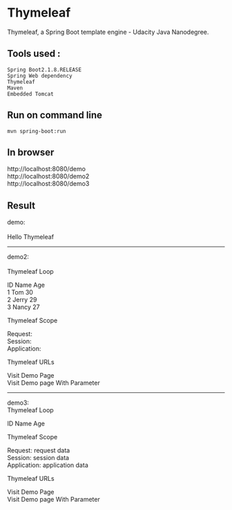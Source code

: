# Thymeleaf
Thymeleaf, a Spring Boot template engine  - Udacity Java Nanodegree.

## Tools used :

    Spring Boot2.1.8.RELEASE
    Spring Web dependency
    Thymeleaf
    Maven
    Embedded Tomcat
    
 ## Run on command line  
 
    mvn spring-boot:run 
    
 ## In browser  
   
   http://localhost:8080/demo </br>
   http://localhost:8080/demo2 </br>
   http://localhost:8080/demo3
   
 ## Result 
 
demo: </br>
</br>
Hello Thymeleaf

---------------------------------   
demo2: </br>
</br>
Thymeleaf Loop

ID 	Name 	Age </br>
1 	Tom 	30 </br>
2 	Jerry 	29 </br>
3 	Nancy 	27 </br>

Thymeleaf Scope

Request: </br>
Session: </br>
Application: </br>

Thymeleaf URLs

Visit Demo Page </br>
Visit Demo page With Parameter

---------------------------------
demo3:
</br>
Thymeleaf Loop

ID 	Name 	Age

Thymeleaf Scope

Request: request data </br>
Session: session data </br>
Application: application data</br>

Thymeleaf URLs

Visit Demo Page </br>
Visit Demo page With Parameter
